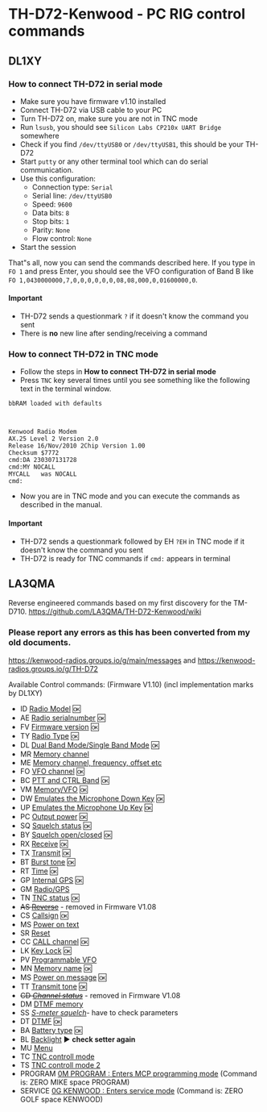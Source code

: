 # TH-D72-Kenwood - PC RIG control commands
## DL1XY
### How to connect TH-D72 in serial mode 
* Make sure you have firmware v1.10 installed
* Connect TH-D72 via USB cable to your PC
* Turn TH-D72 on, make sure you are not in TNC mode
* Run `lsusb`, you should see `Silicon Labs CP210x UART Bridge` somewhere
* Check if you find `/dev/ttyUSB0` or `/dev/ttyUSB1`, this should be your TH-D72
* Start `putty` or any other terminal tool which can do serial communication.
* Use this configuration:
  * Connection type: `Serial`
  * Serial line: `/dev/ttyUSB0`
  * Speed: `9600`
  * Data bits: `8`
  * Stop bits: `1`
  * Parity: `None`
  * Flow control: `None`
* Start the session

That"s all, now you can send the commands described here. If you type in `FO 1` and press Enter, you should see the VFO configuration of Band B like `FO 1,0430000000,7,0,0,0,0,0,0,08,08,000,0,01600000,0`.

#### Important
* TH-D72 sends a questionmark `?` if it doesn't know the command you sent
* There is **no** new line after sending/receiving a command

### How to connect TH-D72 in TNC mode 
* Follow the steps in **How to connect TH-D72 in serial mode**
* Press `TNC` key several times until you see something like the following text in the terminal window.
```
bbRAM loaded with defaults



Kenwood Radio Modem
AX.25 Level 2 Version 2.0
Release 16/Nov/2010 2Chip Version 1.00
Checksum $7772
cmd:DA 230307131728
cmd:MY NOCALL
MYCALL   was NOCALL
cmd:
```
* Now you are in TNC mode and you can execute the commands as described in the manual.

#### Important
* TH-D72 sends a questionmark followed by EH `?EH` in TNC mode if it doesn't know the command you sent
* TH-D72 is ready for TNC commands if `cmd:` appears in terminal

## LA3QMA
Reverse engineered commands based on my first discovery for the TM-D710.
https://github.com/LA3QMA/TH-D72-Kenwood/wiki

### Please report any errors as this has been converted from my old documents.
https://kenwood-radios.groups.io/g/main/messages and https://kenwood-radios.groups.io/g/TH-D72

Available Control commands: (Firmware V1.10) (incl implementation marks by DL1XY)

- ID	[Radio Model](/commands/ID.md) :ok:
- AE	[Radio serialnumber](/commands/AE.md) :ok:
- FV	[Firmware version](/commands/FV.md) :ok:
- TY	[Radio Type](/commands/TY.md) :ok:
- DL	[Dual Band Mode/Single Band Mode](/commands/DL.md) :ok:
- MR	[Memory channel](/commands/MR.md)
- ME	[Memory channel, frequency, offset etc](/commands/ME.md)
- FO	[VFO channel](/commands/FO.md) :ok:
- BC	[PTT and CTRL Band](/commands/BC.md) :ok:
- VM	[Memory/VFO](/commands/VM.md) :ok:
- DW	[Emulates the Microphone Down Key](/commands/DW.md) :ok:
- UP	[Emulates the Microphone Up Key](/commands/UP.md) :ok:
- PC	[Output power](/commands/PC.md) :ok:
- SQ	[Squelch status](/commands/SQ.md) :ok:
- BY	[Squelch open/closed](/commands/BY.md) :ok:
- RX	[Receive](/commands/RX.md) :ok:
- TX	[Transmit](/commands/TX.md) :ok:
- BT	[Burst tone](/commands/BT.md) :ok:
- RT	[Time](/commands/RT.md) :ok:
- GP	[Internal GPS](/commands/GP.md) :ok:
- GM	[Radio/GPS](/commands/GM.md)
- TN	[TNC status](/commands/TN.md) :ok:
- ~~AS	[Reverse](/commands/AS.md)~~ - removed in Firmware V1.08
- CS	[Callsign](/commands/CS.md) :ok:
- MS	[Power on text](/commands/MS.md)
- SR	[Reset](/commands/SR.md)
- CC	[CALL channel](/commands/CC.md) :ok:
- LK	[Key Lock](/commands/LK.md) :ok:
- PV	[Programmable VFO](/commands/PV.md)
- MN	[Memory name](/commands/MN.md) :ok:
- MS	[Power on message](/commands/MS.md) :ok:
- TT	[Transmit tone](/commands/TT.md) :ok:
- ~~CD	[*Channel status*](/commands/CD.md)~~ - removed in Firmware V1.08
- DM	[DTMF memory](/commands/DM.md)
- SS	[*S-meter squelch*](/commands/SS.md)- have to check parameters
- DT	[DTMF](/commands/DT.md) :ok:
- BA	[Battery type](/commands/BA.md) :ok:
- BL [Backlight](/commands/BL.md) :arrow_forward: **check setter again**
- MU	[Menu](/commands/MU.md)
- TC	[TNC controll mode](/commands/TC.md)
- TS	[TNC controll mode 2](/commands/TS.md)
- PROGRAM		[0M PROGRAM : Enters MCP programming mode](/commands/0M_PROGRAM.md) (Command is: ZERO MIKE space PROGRAM)
- SERVICE	[0G KENWOOD : Enters service mode](/commands/0G_KENWOOD.md) (Command is: ZERO GOLF space KENWOOD)
